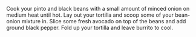 Cook your pinto and black beans with a small amount of minced onion on medium heat until hot.
Lay out your tortilla and scoop some of your bean-onion mixture in.
Slice some fresh avocado on top of the beans and add ground black pepper.
Fold up your tortilla and leave burrito to cool.